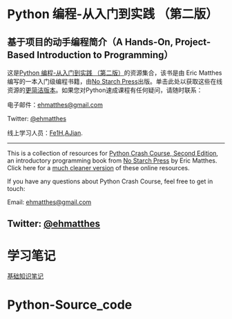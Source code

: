 Python 编程-从入门到实践 （第二版）
===
基于项目的动手编程简介（A Hands-On, Project-Based Introduction to Programming）
---
这是[Python 编程-从入门到实践 （第二版）](http://www.nostarch.com/pythoncrashcourse/)的资源集合，该书是由 Eric Matthes 编写的一本入门级编程书籍，由[No Starch Press](http://www.nostarch.com)出版。单击此处以获取这些在线资源的[更简洁版本](https://ehmatthes.github.io/pcc_2e/)。如果您对Python速成课程有任何疑问，请随时联系：

电子邮件：[ehmatthes@gmail.com](ehmatthes@gmail.com)

Twitter: [@ehmatthes](http://twitter.com/ehmatthes/)

线上学习人员：[Fe1H](https://github.com/Fe1H),[AJian](https://github.com/captain-ajian).

---
This is a collection of resources for [Python Crash Course, Second Edition](http://www.nostarch.com/pythoncrashcourse/), an introductory programming book from [No Starch Press](http://www.nostarch.com) by Eric Matthes. Click here for a [much cleaner version](https://ehmatthes.github.io/pcc_2e/) of these online resources.

If you have any questions about Python Crash Course, feel free to get in touch:

Email: ehmatthes@gmail.com

Twitter: [@ehmatthes](http://twitter.com/ehmatthes/)
---

# 学习笔记
[基础知识笔记](基础知识笔记.md)

# Python-Source_code